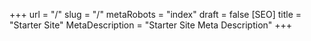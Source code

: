 +++
url = "/"
slug = "/"
metaRobots = "index"
draft = false
[SEO]
    title = "Starter Site"
    MetaDescription = "Starter Site Meta Description"
+++
